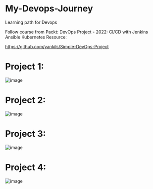 # My-Devops-Journey
Learning path for Devops 

Follow course from Packt:  DevOps Project - 2022: CI/CD with Jenkins Ansible Kubernetes
Resource: 

https://github.com/yankils/Simple-DevOps-Project


# Project 1: 

![image](https://user-images.githubusercontent.com/25337881/195126421-3f2b7930-025f-4eef-995b-218e2f6b1628.png)


# Project 2:
![image](https://user-images.githubusercontent.com/25337881/195126583-93962af5-c7c2-4d18-9c91-0e364a0bb571.png)


# Project 3: 

![image](https://user-images.githubusercontent.com/25337881/195126714-42292ce0-6ca1-4290-a9b7-72cf1a82dafb.png)


# Project 4: 

![image](https://user-images.githubusercontent.com/25337881/195126911-7c74afce-2e1c-4443-8f9f-c2902c4d7673.png)
